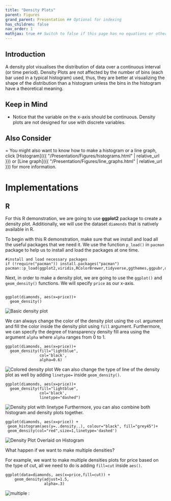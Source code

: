 ```yaml
---
title: "Density Plots"
parent: Figures
grand_parent: Presentation ## Optional for indexing
has_children: false
nav_order: 1
mathjax: true ## Switch to false if this page has no equations or other math rendering.
---
```


## Introduction

A density plot visualises the distribution of data over a continuous interval (or time period). Density Plots are not affected by the number of bins (each bar used in a typical histogram) used, thus, they are better at visualizing the shape of the distribution than a histogram unless the bins in the histogram have a theoretical meaning.

## Keep in Mind

- Notice that the variable on the x-axis should be continuous. Density plots are not designed for use with discrete variables.

## Also Consider

= You might also want to know how to make a histogram or a line graph, click [Histogram]({{ "/Presentation/Figures/histograms.html" | relative_url }}) or [Line graph]({{ "/Presentation/Figures/line_graphs.html" | relative_url }}) for more information.


# Implementations

## R

For this R demonstration, we are going to use **ggplot2** package to create a density plot. Additionally, we will use the dataset `diamonds` that is natively available in R. 

To begin with this R demonstration, make sure that we install and load all the useful packages that we need it. We use the function `p_load()` in `pacman` package to help us to install and load the packages at one time. 

```{r}
#install and load necessary packages
if (!require("pacman")) install.packages("pacman")
pacman::p_load(ggplot2,viridis,RColorBrewer,tidyverse,ggthemes,ggpubr,datasets)
```

Next, in order to make a density plot, we are going to use the `ggplot()` and `geom_density()` functions. We will specify `price` as our x-axis. 

```{r,warning=FALSE}

ggplot(diamonds, aes(x=price))+
  geom_density()
```
![Basic density plot](https://github.com/LOST-STATS/LOST-STATS.github.io/raw/master/Presentation/Figures/Images/density_plot/1.png)

We can always change the color of the density plot using the `col` argument and fill the color inside the density plot using `fill` argument. Furthermore, we can specify the degree of transparency density fill area using the argument `alpha` where `alpha` ranges from 0 to 1. 

```{r,warning=FALSE}
ggplot(diamonds, aes(x=price))+
  geom_density(fill="lightblue",
               col='black',
               alpha=0.6)
```

![Colored density plot](https://github.com/LOST-STATS/LOST-STATS.github.io/raw/master/Presentation/Figures/Images/density_plot/2.png)
We can also change the type of line of the density plot as well by adding `linetype=` inside `geom_density()`.

```{r}
ggplot(diamonds, aes(x=price))+
  geom_density(fill="lightblue",
               col='black',
               linetype="dashed")
```

![Density plot with linetype](https://github.com/LOST-STATS/LOST-STATS.github.io/raw/master/Presentation/Figures/Images/density_plot/3.png)
Furthermore, you can also combine both histogram and density plots together.

```{r,warning=FALSE,message=FALSE}
ggplot(diamonds, aes(x=price)) + 
 geom_histogram(aes(y=..density..), colour="black", fill="grey45")+
 geom_density(col="red",size=1,linetype='dashed') 
```
![Density Plot Overlaid on Histogram](https://github.com/LOST-STATS/LOST-STATS.github.io/raw/master/Presentation/Figures/Images/density_plot/4.png)

What happen if we want to make multiple densities? 

For example, we want to make multiple densities plots for price based on the type of cut, all we need to do is adding `fill=cut` inside `aes()`.

```{r}
ggplot(data=diamonds, aes(x=price,fill=cut)) +
    geom_density(adjust=1.5, 
                 alpha=.3)
```
![multiple](https://github.com/LOST-STATS/LOST-STATS.github.io/raw/master/Presentation/Figures/Images/density_plot/5.png)
:
